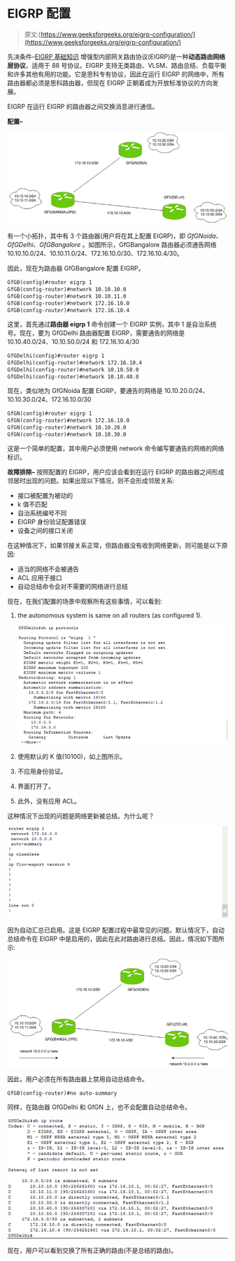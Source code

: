# EIGRP 配置

> 原文:[https://www.geeksforgeeks.org/eigrp-configuration/](https://www.geeksforgeeks.org/eigrp-configuration/)

先决条件–[EIGRP 基础知识](https://www.geeksforgeeks.org/computer-network-eigrp-fundamentals/)
增强型内部网关路由协议(EIGRP)是一种**动态路由网络层协议**，适用于 88 号协议。EIGRP 支持无类路由、VLSM、路由总结、负载平衡和许多其他有用的功能。它是思科专有协议，因此在运行 EIGRP 的网络中，所有路由器都必须是思科路由器，但现在 EIGRP 正朝着成为开放标准协议的方向发展。

EIGRP 在运行 EIGRP 的路由器之间交换消息进行通信。

**配置–**

![](img/4abf81c3e297e383f638d9e46cce3e04.png)

有一个小拓扑，其中有 3 个路由器(用户将在其上配置 EIGRP)，即 *GfGNoida、GfGDelhi、GfGBangalore* 。如图所示，GfGBangalore 路由器必须通告网络 10.10.10.0/24、10.10.11.0/24、172.16.10.0/30、172.16.10.4/30。

因此，现在为路由器 GfGBangalore 配置 EIGRP。

```
GfGB(config)#router eigrp 1
GfGB(config-router)#network 10.10.10.0
GfGB(config-router)#network 10.10.11.0
GfGB(config-router)#network 172.16.10.0
GfGB(config-router)#network 172.16.10.4 
```

这里，首先通过**路由器 eigrp 1** 命令创建一个 EIGRP 实例，其中 1 是自治系统号。现在，要为 GfGDelhi 路由器配置 EIGRP，需要通告的网络是 10.10.40.0/24、10.10.50.0/24 和 172.16.10.4/30

```
GfGDelhi(config)#router eigrp 1
GfGDelhi(config-router)#network 172.16.10.4 
GfGDelhi(config-router)#network 10.10.50.0
GfGDelhi(config-router)#network 10.10.40.0 
```

现在，类似地为 GfGNoida 配置 EIGRP，要通告的网络是 10.10.20.0/24、10.10.30.0/24、172.16.10.0/30

```
GfGN(config)#router eigrp 1
GfGN(config-router)#network 172.16.10.0
GfGN(config-router)#network 10.10.20.0
GfGN(config-router)#network 10.10.30.0 
```

这是一个简单的配置，其中用户必须使用 network 命令编写要通告的网络的网络标识。

**故障排除–**
按照配置的 EIGRP，用户应该会看到在运行 EIGRP 的路由器之间形成邻居时出现的问题。如果出现以下情况，则不会形成邻居关系:

*   接口被配置为被动的
*   k 值不匹配
*   自治系统编号不同
*   EIGRP 身份验证配置错误
*   设备之间的接口关闭

在这种情况下，如果邻接关系正常，但路由器没有收到网络更新，则可能是以下原因:

*   适当的网络不会被通告
*   ACL 应用于接口
*   自动总结命令会对不需要的网络进行总结

现在，在我们配置的场景中观察所有这些事情，可以看到:

1.  the autonomous system is same on all routers (as configured 1).

    ![](img/ec601079b32939a5638f606686eb88b8.png)

2.  使用默认的 K 值(10100)，如上图所示。
3.  不应用身份验证。
4.  界面打开了。
5.  此外，没有应用 ACL。

这种情况下出现的问题是网络更新被总结。为什么呢？

![](img/bb15f7e749b8088fa58028ff3f4f394f.png)

因为自动汇总已启用。这是 EIGRP 配置过程中最常见的问题。默认情况下，自动总结命令在 EIGRP 中是启用的，因此在此对路由进行总结。因此，情况如下图所示:

![](img/10700ccc40fb2c0c2edb6b2ffc0b82e6.png)

因此，用户必须在所有路由器上禁用自动总结命令。

```
GfGB(config-router)#no auto-summary 
```

同样，在路由器 GfGDelhi 和 GfGN 上，也不会配置自动总结命令。

![](img/835815768ec47194e6436a7302d12183.png)

现在，用户可以看到交换了所有正确的路由(不是总结的路由)。
